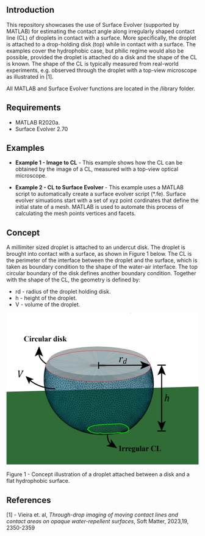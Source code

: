 ## Introduction
This repository showcases the use of Surface Evolver (supported by MATLAB) for estimating the contact angle along irregularly shaped contact line (CL) of droplets in contact with a surface. More specifically, the droplet is attached to a drop-holding disk (top) while in contact with a surface. The examples cover the hydrophobic case, but philic regime would also be possible, provided the droplet is attached do a disk and the shape of the CL is known. The shape of the CL is typically measured from real-world experiments, e.g. observed through the droplet with a top-view microscope as illustrated in [1].

All MATLAB and Surface Evolver functions are located in the /library folder.

## Requirements
- MATLAB R2020a.
- Surface Evolver 2.70

## Examples

- **Example 1 - Image to CL** - This example shows how the CL can be obtained by the image of a CL, measured with a top-view optical microscope.

-  **Example 2 - CL to Surface Evolver** - This example uses a MATLAB script to automatically create a surface evolver script (*.fe). Surface evolver simuations start with a set of xyz point cordinates that define the initial state of a mesh. MATLAB is used to automate this process of calculating the mesh points vertices and facets.

## Concept

A millimiter sized droplet is attached to an undercut disk. The droplet is brought into contact with a surface, as shown in Figure 1 below. The CL is the perimeter of the interface between the droplet and the surface, which is taken as boundary condition to the shape of the water-air interface. The top circular boundary of the disk defines another boundary condition.
Together with the shape of the CL, the geometry is defined by:

- rd - radius of the droplet holding disk.
- h - height of the droplet.
- V - volume of the droplet.

![Alt text](Droplet_Anotated.png "Optional title")

Figure 1 - Concept illustration of a droplet attached between a disk and a flat hydrophobic surface.




## References
[1] - Vieira et. al, _Through-drop imaging of moving contact lines and contact areas on opaque water-repellent surfaces_, Soft Matter, 2023,19, 2350-2359
